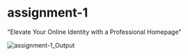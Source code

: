 # assignment-1


"Elevate Your Online Identity with a Professional Homepage"


![assignment-1_Output](https://user-images.githubusercontent.com/119348703/217728131-72bb71b6-92b4-4ef0-ad27-4899586b810e.PNG)
